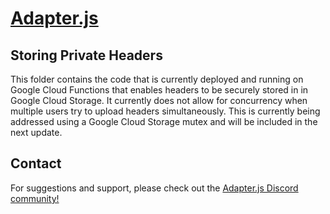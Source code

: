 # [Adapter.js](https://adapterjs.link/)

## Storing Private Headers

This folder contains the code that is currently deployed and running on Google Cloud Functions that enables headers to be securely stored in in Google Cloud Storage.
It currently does not allow for concurrency when multiple users try to upload headers simultaneously.  This is currently being addressed using a Google Cloud Storage mutex and will be included in the next update.

## Contact

For suggestions and support, please check out the [Adapter.js Discord community!](https://discord.com/invite/jpGx9tMRWa)
